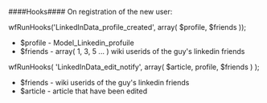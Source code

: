 ####Hooks####
On registration of the new user: 

wfRunHooks('LinkedInData_profile_created', array( $profile, $friends ));
  * $profile - Model_Linkedin_profuile
  * $friends - array( 1, 3, 5 ... ) wiki userids of the guy's linkedin friends

wfRunHooks( 'LinkedInData_edit_notify', array( $article, profile, $friends ) );
  * $friends - wiki userids of the guy's linkedin friends
  * $article - article that have been edited